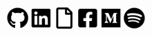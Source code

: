 <p align="center">
	<a href="https://github.com/DerekRoberts"><img src=".images/github.png" alt="GitHub" height="50" target="_blank"></a>
	<a href="https://www.linkedin.com/in/derekroberts/"><img src=".images/linkedin.png" alt="LinkedIn" height="50" target="_blank"></a>
	<a href="https://docs.google.com/document/d/1n7aJWhlX8gQZX0L8HEi4P_iazfXE7WUVNmDLM-8vIN8"><img src=".images/file.png" alt="Resume" height="50" target="_blank"></a>
  <a href="https://www.facebook.com/DerekTARoberts/"><img src=".images/facebook.png" alt="Facebook" height="50" target="_blank"></a>
  <a href="https://derek-roberts.medium.com/"><img src=".images/medium.png" alt="Medium" height="50" target="_blank"></a>
  <a href="https://open.spotify.com/user/drektech"><img src=".images/spotify.png" alt="Spotify" height="50" target="_blank"></a>
</p>
